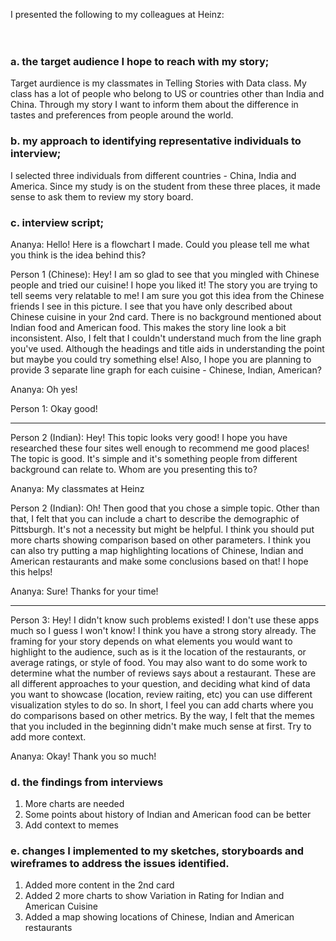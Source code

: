 I presented the following to my colleagues at Heinz:<br><br>
![<img src="./images/StoryBoard1.jpeg" width="100%">](https://ananya-ghosh.github.io/Telling-stories-with-Data/images/StoryBoard1.jpeg)
![<img src="./images/StoryBoard2.jpeg" width="100%">](https://ananya-ghosh.github.io/Telling-stories-with-Data/images/StoryBoard2.jpeg)
 

### a. the target audience I hope to reach with my story; 
Target aurdience is my classmates in Telling Stories with Data class. My class has a lot of people who belong to US or countries other than India and China. Through my story I want to inform them about the difference in tastes and preferences from people around the world.

### b. my approach to identifying representative individuals to interview; 
I selected three individuals from different countries - China, India and America. Since my study is on the student from these three places, it made sense to ask them to review my story board.

### c. interview script; 
Ananya: Hello! Here is a flowchart I made. Could you please tell me what you think is the idea behind this?

Person 1 (Chinese):
Hey! I am so glad to see that you mingled with Chinese people and tried our cuisine! I hope you liked it! 
The story you are trying to tell seems very relatable to me! I am sure you got this idea from the Chinese friends I see in this picture.
I see that you have only described about Chinese cuisine in your 2nd card. There is no background mentioned about Indian food and American food. This makes the story line look a bit inconsistent. Also, I felt that I couldn't understand much from the line graph you've used. Although the headings and title aids in understanding the point but maybe you could try something else! Also, I hope you are planning to provide 3 separate line graph for each cuisine - Chinese, Indian, American?

Ananya: Oh yes!

Person 1: Okay good!<br>

----------------------------------
Person 2 (Indian):
Hey! This topic looks very good! I hope you have researched these four sites well enough to recommend me good places!
The topic is good. It's simple and it's something people from different background can relate to. Whom are you presenting this to?

Ananya: My classmates at Heinz

Person 2 (Indian): Oh! Then good that you chose a simple topic. Other than that, I felt that you can include a chart to describe the demographic of Pittsburgh. It's not a necessity but might be helpful. I think you should put more charts showing comparison based on other parameters. I think you can also try putting a map highlighting locations of Chinese, Indian and American restaurants and make some conclusions based on that! I hope this helps!

Ananya: Sure! Thanks for your time!<br>

-----------------------------------
Person 3: Hey! I didn't know such problems existed! I don't use these apps much so I guess I won't know!
I think you have a strong story already. The framing for your story depends on what elements you would want to highlight to the audience, such as is it the location of the restaurants, or average ratings, or style of food. You may also want to do some work to determine what the number of reviews says about a restaurant. These are all different approaches to your question, and deciding what kind of data you want to showcase (location, review raiting, etc) you can use different visualization styles to do so. In short, I feel you can add charts where you do comparisons based on other metrics.
By the way, I felt that the memes that you included in the beginning didn't make much sense at first. Try to add more context.

Ananya: Okay! Thank you so much!


### d. the findings from interviews
1. More charts are needed
2. Some points about history of Indian and American food can be better
3. Add context to memes

### e. changes I implemented to my sketches, storyboards and wireframes to address the issues identified.
1. Added more content in the 2nd card
2. Added 2 more charts to show Variation in Rating for Indian and American Cuisine
3. Added a map showing locations of Chinese, Indian and American restaurants
